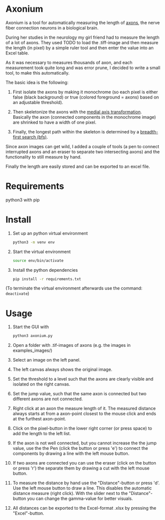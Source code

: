 # Axonium

Axonium is a tool for automatically measuring the length of [axons](https://en.wikipedia.org/wiki/Axon), the nerve fiber connection neurons in a biological brain.

During her studies in the neurology my girl friend had to measure the length of a lot of axons. They used TODO to load the .tiff-image and then measure the length (in pixel) by a simple ruler tool and then enter the value into an Excel table. 

As it was necessary to measures thousands of axon, and each measurement took quite long and was error prune, I decided to write a small tool, to make this automatically.

The basic idea is the following:

1. First isolate the axons by making it monochrome (so each pixel is either false (black background) or true (colored foreground = axons) based on an adjustable threshold).

2. Then skeletonize the axons with the [medial axis transformation](https://scikit-image.org/docs/stable/api/skimage.morphology.html#skimage.morphology.medial_axis). Basically the axon (connected components in the monochrome image) are shrinked to have a width of one pixel.

3. Finally, the longest path within the skeleton is determined by a [breadth-first search (bfs)](https://en.wikipedia.org/wiki/Breadth-first_search).

Since axon images can get wild, I added a couple of tools (a pen to connect interrupted axons and an eraser to separate two intersecting axons) and the functionality to still measure by hand.

Finally the length are easily stored and can be exported to an excel file.

# Requirements

python3 with pip

# Install

1. Set up an python virtual environment
   
   ```bash
   python3 -m venv env
   ```

2. Start the virtual environment
   
   ```bash
   source env/bin/activate
   ```

3. Install the python dependencies
   
   ```bash
   pip install -r requirements.txt
   ```

(To terminate the virtual environment afterwards use the command: `deactivate`)

# Usage

1. Start the GUI with 
   
   ```bash
   python3 axonium.py
   ```

2. Open a folder with .tif-images of axons (e.g. the images in examples_images/)

3. Select an image on the left panel.

4. The left canvas always shows the original image.

5. Set the threshold to a level such that the axons are clearly visible and isolated on the right canvas.

6. Set the jump value, such that the same axon is connected but two different axons are not connected.

7. Right click at an axon the measure length of it. The measured distance always starts at from a axon-point closest to the mouse click and ends at the furthest axon-point.

8. Click on the pixel-button in the lower right corner (or press space) to add the length to the left list.

9. If the axon is not well connected, but you cannot increase the the jump value, use the the Pen (click the button or press 'e') to connect the components by drawing a line with the left mouse button.

10. If two axons are connected you can use the eraser (click on the button or press 'r') the separate them by drawing a cut with the left mouse button.

11. To measure the distance by hand use the "Distance"-button or press 'd'. Use the left mouse button to draw a line. This disables the automatic distance measure (right click). With the slider next to the "Distance"-button you can change the gamma-value for better visuals.

12. All distances can be exported to the Excel-format .xlsx by pressing the "Excel"-button.
